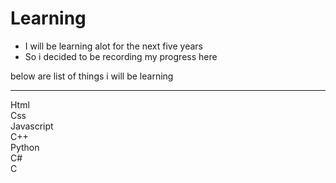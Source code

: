 # Learning
- I will be learning alot for the next five years
- So i decided to be recording my progress here
<p> below are list of things i will be learning </p>
<hr>
Html
<br>
Css
<br>
Javascript
<br>
C++
<br>
Python
<br>
C#
<br>
C
